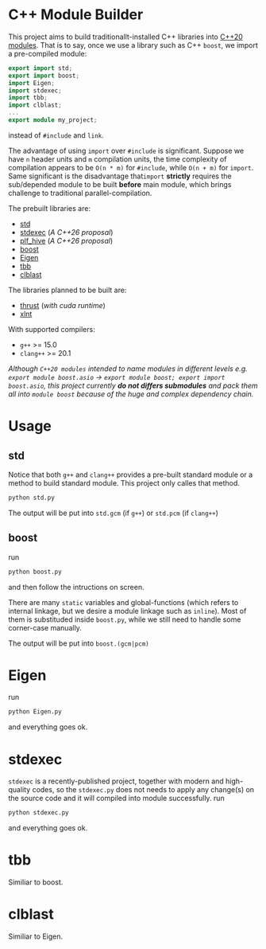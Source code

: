 # C++ Module Builder

This project aims to build traditionallt-installed C++ libraries into [C++20 modules](https://en.cppreference.com/w/cpp/language/modules). That is to say, once we use a library such as C++ `boost`, we import a pre-compiled module:
```cpp
export import std;
export import boost;
import Eigen;
import stdexec;
import tbb;
import clblast;
...
export module my_project;
```
instead of `#include` and `link`.

The advantage of using `import` over `#include` is significant. Suppose we have `n` header units and `m` compilation units, the time complexity of compilation appears to be `O(n * m)` for `#include`, while `O(n + m)` for `import`. Same significant is the disadvantage that`import` **strictly** requires the sub/depended module to be built **before** main module, which brings challenge to traditional parallel-compilation.

The prebuilt libraries are:
- [std](https://en.cppreference.com/w/cpp/standard_library#Importing_modules)
- [stdexec](https://github.com/NVIDIA/stdexec) (*A C++26 proposal*)
- [plf_hive](https://github.com/mattreecebentley/plf_hive) (*A C++26 proposal*)
- [boost](https://www.boost.org)
- [Eigen](https://eigen.tuxfamily.org)
- [tbb](https://github.com/uxlfoundation/oneTBB)
- [clblast](https://github.com/CNugteren/CLBlast)

The libraries planned to be built are:
- [thrust](https://github.com/NVIDIA/thrust) (*with cuda runtime*)
- [xlnt](https://github.com/tfussell/xlnt)

With supported compilers:
- `g++` >= 15.0
- `clang++` >= 20.1

*Although `C++20 modules` intended to name modules in different levels e.g. `export module boost.asio` -> `export module boost; export import boost.asio`, this project currently **do not differs submodules** and pack them all into `module boost` because of the huge and complex dependency chain.*

# Usage

## std

Notice that both `g++` and `clang++` provides a pre-built standard module or a method to build standard module. This project only calles that method.

```sh
python std.py
```

The output will be put into `std.gcm` (if `g++`) or `std.pcm` (if `clang++`)

## boost

run
```sh
python boost.py
```
and then follow the intructions on screen. 

There are many `static` variables and global-functions (which refers to internal linkage, but we desire a module linkage such as `inline`). Most of them is substituded inside `boost.py`, while we still need to handle some corner-case manually.

The output will be put into `boost.(gcm|pcm)`

# Eigen

run
```sh
python Eigen.py
```
and everything goes ok.

# stdexec

`stdexec` is a recently-published project, together with modern and high-quality codes, so the `stdexec.py` does not needs to apply any change(s) on the source code and it will compiled into module successfully. run
```sh
python stdexec.py
```
and everything goes ok.

# tbb

Similiar to boost.

# clblast

Similiar to Eigen. 

